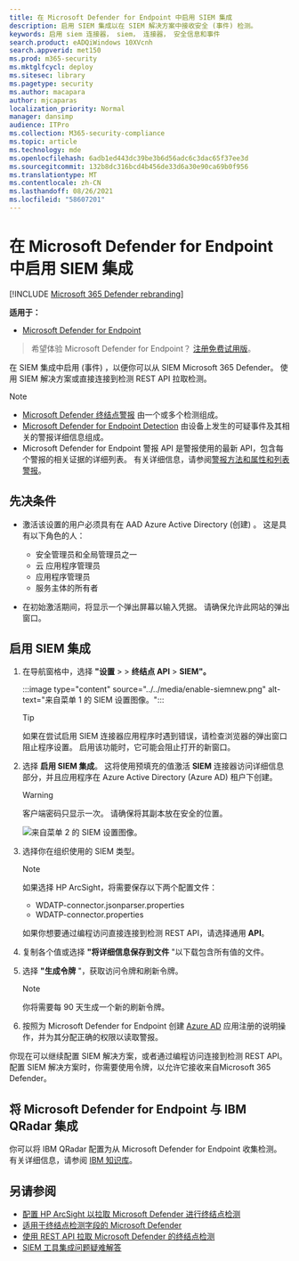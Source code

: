```yaml
---
title: 在 Microsoft Defender for Endpoint 中启用 SIEM 集成
description: 启用 SIEM 集成以在 SIEM 解决方案中接收安全 (事件) 检测。
keywords: 启用 siem 连接器， siem， 连接器， 安全信息和事件
search.product: eADQiWindows 10XVcnh
search.appverid: met150
ms.prod: m365-security
ms.mktglfcycl: deploy
ms.sitesec: library
ms.pagetype: security
ms.author: macapara
author: mjcaparas
localization_priority: Normal
manager: dansimp
audience: ITPro
ms.collection: M365-security-compliance
ms.topic: article
ms.technology: mde
ms.openlocfilehash: 6adb1ed443dc39be3b6d56adc6c3dac65f37ee3d
ms.sourcegitcommit: 132b8dc316bcd4b456de33d6a30e90ca69b0f956
ms.translationtype: MT
ms.contentlocale: zh-CN
ms.lasthandoff: 08/26/2021
ms.locfileid: "58607201"
---
```

# <a name="enable-siem-integration-in-microsoft-defender-for-endpoint"></a>在 Microsoft Defender for Endpoint 中启用 SIEM 集成

[!INCLUDE [Microsoft 365 Defender rebranding](../../includes/microsoft-defender.md)]

**适用于：**
- [Microsoft Defender for Endpoint](https://go.microsoft.com/fwlink/?linkid=2154037)

> 希望体验 Microsoft Defender for Endpoint？ [注册免费试用版](https://signup.microsoft.com/create-account/signup?products=7f379fee-c4f9-4278-b0a1-e4c8c2fcdf7e&ru=https://aka.ms/MDEp2OpenTrial?ocid=docs-wdatp-enablesiem-abovefoldlink)。

在 SIEM 集成中启用 (事件) ，以便你可以从 SIEM Microsoft 365 Defender。 使用 SIEM 解决方案或直接连接到检测 REST API 拉取检测。

> [!NOTE]
>
> - [Microsoft Defender 终结点警报](alerts.md) 由一个或多个检测组成。
> - [Microsoft Defender for Endpoint Detection](api-portal-mapping.md) 由设备上发生的可疑事件及其相关的警报详细信息组成。
> - Microsoft Defender for Endpoint 警报 API 是警报使用的最新 API，包含每个警报的相关证据的详细列表。 有关详细信息，请参阅[警报方法和属性和](alerts.md)[列表警报](get-alerts.md)。

## <a name="prerequisites"></a>先决条件

- 激活该设置的用户必须具有在 AAD Azure Active Directory (创建) 。 这是具有以下角色的人：

  - 安全管理员和全局管理员之一
  - 云 应用程序管理员
  -  应用程序管理员
  - 服务主体的所有者

- 在初始激活期间，将显示一个弹出屏幕以输入凭据。 请确保允许此网站的弹出窗口。

## <a name="enabling-siem-integration"></a>启用 SIEM 集成

1. 在导航窗格中，选择 **"设置** \>  \> **终结点 API** \> **SIEM"。**

   :::image type="content" source="../../media/enable-siemnew.png" alt-text="来自菜单 1 的 SIEM 设置图像。":::

   > [!TIP]
   > 如果在尝试启用 SIEM 连接器应用程序时遇到错误，请检查浏览器的弹出窗口阻止程序设置。 启用该功能时，它可能会阻止打开的新窗口。

2. 选择 **启用 SIEM 集成**。 这将使用预填充的值激活 **SIEM** 连接器访问详细信息部分，并且应用程序在 Azure Active Directory (Azure AD) 租户下创建。

    > [!WARNING]
    > 客户端密码只显示一次。 请确保将其副本放在安全的位置。

    ![来自菜单 2 的 SIEM 设置图像。](images/siem_details.png)

3. 选择你在组织使用的 SIEM 类型。

   > [!NOTE]
   > 如果选择 HP ArcSight，将需要保存以下两个配置文件：
   >
   > - WDATP-connector.jsonparser.properties
   > - WDATP-connector.properties

   如果你想要通过编程访问直接连接到检测 REST API，请选择通用 **API**。

4. 复制各个值或选择 **"将详细信息保存到文件** "以下载包含所有值的文件。

5. 选择 **"生成令牌** "，获取访问令牌和刷新令牌。

   > [!NOTE]
   > 你将需要每 90 天生成一个新的刷新令牌。

6. 按照为 Microsoft Defender for Endpoint 创建 [Azure AD](/microsoft-365/security/defender-endpoint/exposed-apis-create-app-webapp) 应用注册的说明操作，并为其分配正确的权限以读取警报。

你现在可以继续配置 SIEM 解决方案，或者通过编程访问连接到检测 REST API。 配置 SIEM 解决方案时，你需要使用令牌，以允许它接收来自Microsoft 365 Defender。

## <a name="integrate-microsoft-defender-for-endpoint-with-ibm-qradar"></a>将 Microsoft Defender for Endpoint 与 IBM QRadar 集成

你可以将 IBM QRadar 配置为从 Microsoft Defender for Endpoint 收集检测。 有关详细信息，请参阅 [IBM 知识库](https://www.ibm.com/support/knowledgecenter/SS42VS_DSM/c_dsm_guide_MS_Win_Defender_ATP_overview.html?cp=SS42VS_7.3.1)。

## <a name="see-also"></a>另请参阅

- [配置 HP ArcSight 以拉取 Microsoft Defender 进行终结点检测](configure-arcsight.md)
- [适用于终结点检测字段的 Microsoft Defender](api-portal-mapping.md)
- [使用 REST API 拉取 Microsoft Defender 的终结点检测](pull-alerts-using-rest-api.md)
- [SIEM 工具集成问题疑难解答](troubleshoot-siem.md)
